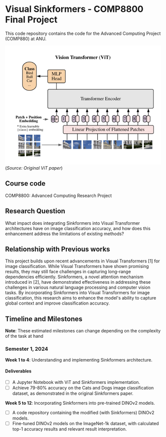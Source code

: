# Visual Sinkformers - COMP8800 Final Project

This code repository contains the code for the Advanced Computing Project (COMP880) at ANU.

![Visual Transformers Illustration](images/ViT.png)
(*Source: Original ViT paper*)

## Course code
COMP8800: Advanced Computing Research Project

## Research Question
What impact does integrating Sinkformers into Visual Transformer architectures have on image classification accuracy, and how does this enhancement address the limitations of existing methods?

## Relationship with Previous works
This project builds upon recent advancements in Visual Transformers [1] for image classification. While Visual Transformers have shown promising results, they may still face challenges in capturing long-range dependencies efficiently. Sinkformers, a novel attention mechanism introduced in [2], have demonstrated effectiveness in addressing these challenges in various natural language processing and computer vision tasks. By incorporating Sinkformers into Visual Transformers for image classification, this research aims to enhance the model's ability to capture global context and improve classification accuracy.

## Timeline and Milestones

**Note**: These estimated milestones can change depending on the complexity of the task at hand

### Semester 1, 2024
**Week 1 to 4**: Understanding and implementing Sinkformers architecture.
#### Deliverables
- [ ] A Jupyter Notebook with ViT and Sinkformers implementation. 
- [ ] Achieve 79-80% accuracy on the Cats and Dogs image classification dataset, as
demonstrated in the original Sinkformers paper.

**Week 5 to 12**: Incorporating Sinkformers into pre-trained DINOv2 models.
- [ ] A code repository containing the modified (with Sinkformers) DINOv2 models.
- [ ] Fine-tuned DINOv2 models on the ImageNet-1k dataset, with calculated top-1
accuracy results and relevant result interpretation.
